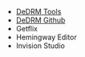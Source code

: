 - [DeDRM Tools](https://apprenticealf.wordpress.com/)
- [DeDRM Github](https://github.com/apprenticeharper/DeDRM_tools)
- Getflix
- Hemingway Editor
- Invision Studio
